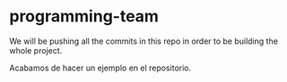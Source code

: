 # programming-team
We will be pushing all the commits in this repo in order to be building the whole project. 

Acabamos de hacer un ejemplo en el repositorio.
